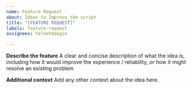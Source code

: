```yaml
---
name: Feature Request
about: Ideas to Improve the script
title: "[FEATURE REQUEST]"
labels: feature-request
assignees: telnetdoogie

---
```


**Describe the feature**
A clear and concise description of what the idea is, including how it would improve the experience / reliability, or how it might resolve an existing problem

**Additional context**
Add any other context about the idea here.
